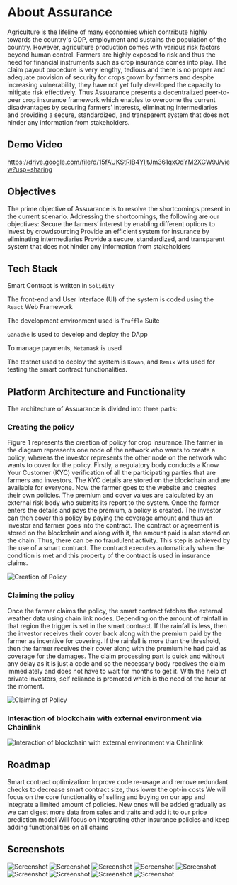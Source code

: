 # About Assurance

Agriculture is the lifeline of many economies which contribute highly towards the country's GDP, employment and sustains the population of the country. However, agriculture production comes with various risk factors beyond human control. Farmers are highly exposed to risk and thus the need for financial instruments such as crop insurance comes into play. The claim payout procedure is very lengthy, tedious and there is no proper and adequate provision of security for crops grown by farmers and despite increasing vulnerability, they have not yet fully developed the capacity to mitigate risk effectively.
Thus Assuarance presents a decentralized peer-to-peer crop insurance framework which enables to overcome the current disadvantages by securing farmers’ interests, eliminating intermediaries and providing a secure, standardized, and transparent system that does not hinder any information from stakeholders.

## Demo Video 

https://drive.google.com/file/d/15fAUKStRlB4YIjtJm361qxOdYM2XCW9J/view?usp=sharing

## Objectives

The prime objective of Assuarance is to resolve the shortcomings present in the current scenario. Addressing the shortcomings, the following are our objectives:
Secure the farmers’ interest by enabling different options to invest by crowdsourcing
Provide an efficient system for insurance by eliminating intermediaries
Provide a secure, standardized, and transparent system that does not hinder any information from stakeholders


## Tech Stack

Smart Contract is written in `Solidity`

The front-end and User Interface (UI) of the system is coded using the `React` Web Framework
 
The development environment used is `Truffle` Suite

`Ganache` is used to develop and deploy the DApp

To manage payments, `Metamask` is used

The testnet used to deploy the system is `Kovan`, and `Remix` was used for testing the smart contract functionalities. 

##  Platform Architecture and Functionality

The architecture of Assuarance is divided into three parts:

### Creating the policy 

Figure 1 represents the creation of policy for crop insurance.The farmer in the diagram represents one node of the network who wants to create a policy, whereas the investor represents the other node on the network who wants to cover for the policy. Firstly, a regulatory body conducts a Know Your Customer (KYC) verification of all the participating parties that are farmers and investors. The KYC details are stored on the blockchain and are available for everyone. Now the farmer goes to the website and creates their own policies. The premium and cover values are calculated by an external risk body who submits its report to the system. Once the farmer enters the details and pays the premium, a policy is created. The investor can then cover this policy by paying the coverage amount and thus an investor and farmer goes into the contract. The contract or agreement is stored on the blockchain and along with it, the amount paid is also stored on the chain. Thus, there can be no fraudulent activity. This step is achieved by the use of a smart contract. The contract executes automatically when the condition is met and this property of the contract is used in insurance claims.

![Creation of Policy](9.png)

### Claiming the policy
Once the farmer claims the policy, the smart contract fetches the external weather data using chain link nodes. Depending on the amount of rainfall in that region the trigger is set in the smart contract. If the rainfall is less, then the investor receives their cover back along with the premium paid by the farmer as incentive for covering. If the rainfall is more than the threshold, then the farmer receives their cover along with the premium he had paid as coverage for the damages.
The claim processing part is quick and without any delay as it is just a code and so the necessary body receives the claim immediately and does not have to wait for months to get it. With the help of private investors, self reliance is promoted which is the need of the hour at the moment.

![Claiming of Policy](8.png)

### Interaction of blockchain with external environment via Chainlink

![Interaction of blockchain with external environment via Chainlink](10.png)

## Roadmap

Smart contract optimization: Improve code re-usage and remove redundant checks to decrease smart contract size, thus lower the opt-in costs
We will focus on the core functionality of selling and buying on our app and integrate a limited amount of policies. New ones will be added gradually as we can digest more data from sales and traits and add it to our price prediction model
Will focus on integrating other insurance policies and keep adding functionalities on all chains

## Screenshots

![Screenshot](1.png)
![Screenshot](2.png)
![Screenshot](3.png)
![Screenshot](4.png)
![Screenshot](5.png)
![Screenshot](6.png)
![Screenshot](7.png)
![Screenshot](8.png)
![Screenshot](9.png)
